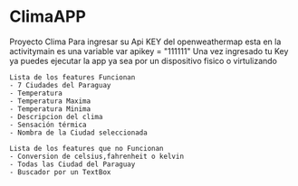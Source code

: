# ClimaAPP
Proyecto Clima
   Para ingresar su Api KEY del openweathermap esta en la  activitymain es una variable
   var apikey = "111111"
   Una vez ingresado tu Key ya puedes ejecutar la app ya sea por un dispositivo fisico o virtulizando
   
   
    Lista de los features Funcionan
    - 7 Ciudades del Paraguay
    - Temperatura
    - Temperatura Maxima
    - Temperatura Minima
    - Descripcion del clima
    - Sensación térmica
    - Nombra de la Ciudad seleccionada 
    
    Lista de los features que no Funcionan
    - Conversion de celsius,fahrenheit o kelvin
    - Todas las Ciudad del Paraguay
    - Buscador por un TextBox
